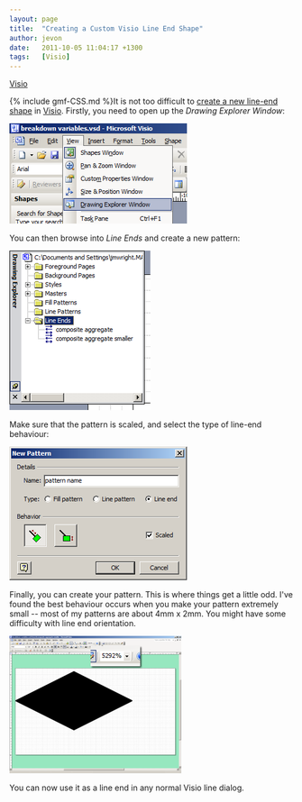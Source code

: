 ```yaml
---
layout: page
title:  "Creating a Custom Visio Line End Shape"
author: jevon
date:   2011-10-05 11:04:17 +1300
tags:   [Visio]
---
```


[Visio](Visio.md)

{% include gmf-CSS.md %}It is not too difficult to <a href="http://office.microsoft.com/en-us/visio-help/add-a-new-fill-pattern-line-pattern-or-line-ends-pattern-HP001231262.aspx">create a new line-end shape</a> in [Visio](Visio.md). Firstly, you need to open up the _Drawing Explorer Window_:

<img src="/img/gmf/visio-1.png" class="gmf-left">

You can then browse into _Line Ends_ and create a new pattern:

<img src="/img/gmf/visio-2.png" class="gmf-left">

Make sure that the pattern is scaled, and select the type of line-end behaviour:

<img src="/img/gmf/visio-3.png" class="gmf-left">

Finally, you can create your pattern. This is where things get a little odd. I've found the best behaviour occurs when you make your pattern extremely small -- most of my patterns are about 4mm x 2mm. You might have some difficulty with line end orientation.

<img src="/img/gmf/visio-4.png" class="gmf-left">

You can now use it as a line end in any normal Visio line dialog.
